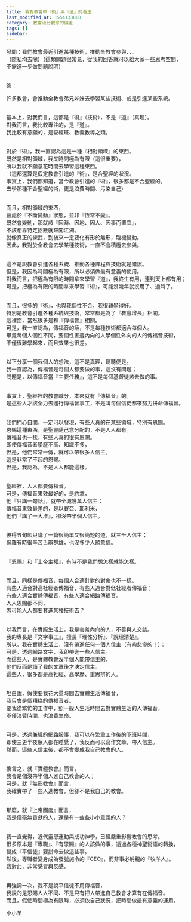 ```yaml
---
title: 我對教會中『術』與『道』的看法
last_modified_at: 1554133800
category: 教會流行觀念的偏差
tags: []
sidebar: 
---
```


<p>發問：我們教會最近引進某種技術，推動全教會參與、、、<br/>
（隱私均去除）（這類問題很常見，從我的回答就可以給大家一些思考空間，<br/>
不需進一步做問題說明）</p>
<p><br/>
答：</p>
<p>許多教會，會推動全教會弟兄姊妹去學習某些技術、或是引進某些系統。</p>
<p><br/>
基本上，對我而言，這都是『術』（技術），不是『道』（真理）。<br/>
對我而言，我比較專注的，是『道』。<br/>
我比較有意願的，是查經班、教義教導之類。</p>
<p><br/>
對於『術』，我一直認為這是一種『相對領域』的東西。<br/>
既然是相對領域，我又時間極為有限（這很重要），<br/>
所以我就不願意花時間去學習這種東西。<br/>
（這都還算是假定教會引進的『術』，是合聖經的狀況。<br/>
事實上，我們都知道，當今教會引進的『術』，很多都是不合聖經的。<br/>
去學那種不合聖經的術，更是浪費時間、污染自己）</p>
<p><br/>
而且，相對領域的東西，<br/>
會處於『不斷變動』狀態，並非『恆常不變』。<br/>
既然會變動，那就該『因時、因地、因人、因事而置宜』，<br/>
不該想靠特定招數就來闖江湖。<br/>
就像真正的練武，到後來一定要化有形於無形，臨機變動。<br/>
因此，我對於全教會去學某種技術，一直不會積極去參與。</p>
<p><br/>
這不是說教會引進各種系統、推動各種課程與技術就是錯誤。<br/>
但是，我因為時間極為有限，所以必須做最有意義的使用。<br/>
對我而言，把極為有限的時間拿來學習『道』，我終生有用，連到天上都有用；<br/>
可是，把極為有限的時間拿來學習『術』，可能沒幾年就沒用了、過時了。</p>
<p><br/>
而且，很多的『術』，也與我個性不合，我很難學得好。<br/>
特別是教會引進各種系統與技術，常常都是為了『教會增長』相關。<br/>
這裡面，當然很多是和『傳福音』相關。<br/>
可是，我一直認為，傳福音的話，不是每種技術都適合每個人。<br/>
畢竟每個人個性不同，要個性害羞內向的人學個性外向的人的傳福音技術，<br/>
不僅很難學起來，而且效果也很差。</p>
<p><br/>
以下分享一個我個人的想法，這不是真理，聽聽便是。<br/>
我一直認為，傳福音是每個人都要做的事，這沒有問題；<br/>
問題是，以傳福音當『主要任務』，這不是每個基督徒該去做的事。</p>
<p><br/>
事實上，聖經裡的教會職分，本來就有『傳福音』的。<br/>
是這些人才該全力去進行傳福音事工，不是叫每個信徒都來努力拼命傳福音。</p>
<p><br/>
我們捫心自問，一定可以發現，有些人真的在某些領域，特別有恩賜。<br/>
恩賜這種東西，是聖靈隨己意分配的，不是人人都有。<br/>
傳福音也一樣，有些人真的很有恩賜。<br/>
即使傳福音者學歷不高、知識不多，<br/>
但是，他們常常一傳，就可以帶很多人信主。<br/>
這是非常了不起的恩賜。<br/>
但是，我認為，不是人人都能這樣。</p>
<p><br/>
聖經裡，人人都要傳福音。<br/>
可是，傳福音果效最好的，是約拿，<br/>
他『只講一句話』，就帶全城幾萬人信主；<br/>
傳福音果效最差的，是以賽亞、耶利米，<br/>
他們『講了一大堆』，卻沒帶半個人信主。</p>
<p><br/>
彼得五旬節只講了一篇很簡單又很簡短的道，就三千人信主；<br/>
保羅有時很辛苦舌辯群雄，也沒多少人願意信。</p>
<p><br/>
『恩賜』和『上帝主權』，有時不是我們想怎樣就能怎樣。</p>
<p><br/>
而且，同樣是傳福音，每個人合適針對的對象也不一樣。<br/>
有些人適合對高社經者傳福音，有些人適合對低社經者傳福音；<br/>
有些人適合實體傳福音，有些人適合網路傳福音。<br/>
人人恩賜都不同，<br/>
怎可能人人都要套進某種技術去？</p>
<p><br/>
以我而言，在實際生活上，我是害羞內向的人，不善與人交談。<br/>
我的專長是『文字事工』，擅長『理性分析』、『說理清楚』。<br/>
所以，我在實體生活上，沒有帶進任何一個人信主（有夠悲慘的！）；<br/>
可是，透過網路文字，我卻帶進一些人信主。<br/>
而這些人，是實體教會沒半個人能帶信主的，<br/>
他們反而是讀了我的文章後才決定信主。<br/>
這些人，很多都是高社經、高學歷、重思辨的人。</p>
<p><br/>
坦白說，假使要我花大量時間去實體生活傳福音，<br/>
我只會是個糟糕的傳福音者。<br/>
要我從繁忙的工作中，照一般人生活時間去對實體生活的人傳福音，<br/>
不僅浪費時間，也浪費生命。</p>
<p><br/>
可是，透過兼職的網路服事，我可以在繁重工作後的下班時間，<br/>
即使三更半夜眾人都在睡覺了，我反而可以寫作文章，帶人信主。<br/>
然而，這些人信主後，都不會變成我自己教會的人。</p>
<p><br/>
換言之，就『實體教會』而言，<br/>
我會是個沒帶半個人進自己教會的人；<br/>
可是，就『無形教會』而言，<br/>
我確實帶了一些人進教會，但卻不是我自己的教會。</p>
<p><br/>
那麼，就『上帝國度』而言，<br/>
我是個毫無貢獻的人，還是有一些些小小意義的人？</p>
<p><br/>
我一直覺得，近代靈恩運動與成功神學，已經嚴重影響教會的思考。<br/>
很多原本是『專職』、『有恩賜』的人該做的事，透過各種神聖術語的轉換，<br/>
變成『平信徒』要拼命去做這些事。<br/>
然後，專職者變身成為發號施令的『CEO』，而非事必躬親的『牧羊人』。<br/>
我對此，非常感冒與反感。</p>
<p><br/>
再強調一次，我不是說平信徒不用傳福音，<br/>
我說的是恩賜人人不同、不是只有把人帶進自己教會才算有在傳福音。<br/>
而且，假使時間極為有限時，必須依自己狀況，把時間做最有意義的運用。</p>
<p>小小羊</p>
